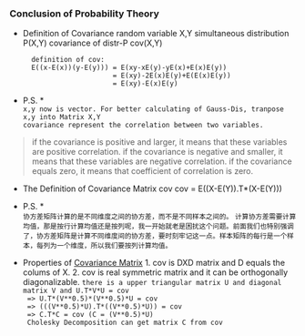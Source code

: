 ### Conclusion of Probability Theory

* Definition of Covariance
        random variable X,Y
        simultaneous distribution P(X,Y)
        covariance of distr-P cov(X,Y)
        
        definition of cov:
        E((x-E(x))(y-E(y))) = E(xy-xE(y)-yE(x)+E(x)E(y))
                            = E(xy)-2E(x)E(y)+E(E(x)E(y))
                            = E(xy)-E(x)E(y)

* P.S. *<br>
`x,y now is vector. For better calculating of Gauss-Dis, tranpose x,y into Matrix X,Y`<br>
`covariance represent the correlation between two variables.`<br>
> if the covariance is positive and larger, it means that these variables are positive correlation.
> if the covariance is negative and smaller, it means that these variables are negative correlation.
> if the covariance equals zero, it means that coefficient of correlation is zero.

* The Definition of Covariance Matrix cov
        cov = E((X-E(Y)).T*(X-E(Y)))

* P.S. *<br>
`协方差矩阵计算的是不同维度之间的协方差，而不是不同样本之间的。`
`计算协方差需要计算均值，那是按行计算均值还是按列呢，我一开始就老是困扰这个问题。前面我们也特别强调了，协方差矩阵是计算不同维度间的协方差，要时刻牢记这一点。样本矩阵的每行是一个样本，每列为一个维度，所以我们要按列计算均值。`

* Properties of [Covariance Matrix](http://en.wikipedia.org/wiki/Covariance_matrix)
        1. cov is DXD matrix and D equals the colums of X.
        2. cov is real symmetric matrix and it can be orthogonally diagonalizable.
        `there is a upper triangular matrix U and diagonal matrix V and U.T*V*U = cov`<br>
        ` => U.T*(V**0.5)*(V**0.5)*U = cov`<br>
        ` => (((V**0.5)*U).T*((V**0.5)*U)) = cov`<br>
        ` => C.T*C = cov (C = (V**0.5)*U)`<br>
        ` Cholesky Decomposition can get matrix C from cov`<br>


